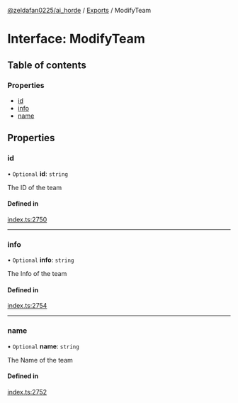 [@zeldafan0225/ai_horde](../README.md) / [Exports](../modules.md) / ModifyTeam

# Interface: ModifyTeam

## Table of contents

### Properties

- [id](ModifyTeam.md#id)
- [info](ModifyTeam.md#info)
- [name](ModifyTeam.md#name)

## Properties

### id

• `Optional` **id**: `string`

The ID of the team

#### Defined in

[index.ts:2750](https://github.com/ZeldaFan0225/ai_horde/blob/af05e2d/index.ts#L2750)

___

### info

• `Optional` **info**: `string`

The Info of the team

#### Defined in

[index.ts:2754](https://github.com/ZeldaFan0225/ai_horde/blob/af05e2d/index.ts#L2754)

___

### name

• `Optional` **name**: `string`

The Name of the team

#### Defined in

[index.ts:2752](https://github.com/ZeldaFan0225/ai_horde/blob/af05e2d/index.ts#L2752)
